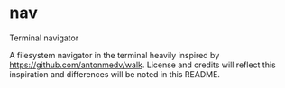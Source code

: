 # nav
Terminal navigator

A filesystem navigator in the terminal heavily inspired by https://github.com/antonmedv/walk. License and credits will reflect this inspiration and differences will be noted in this README.
